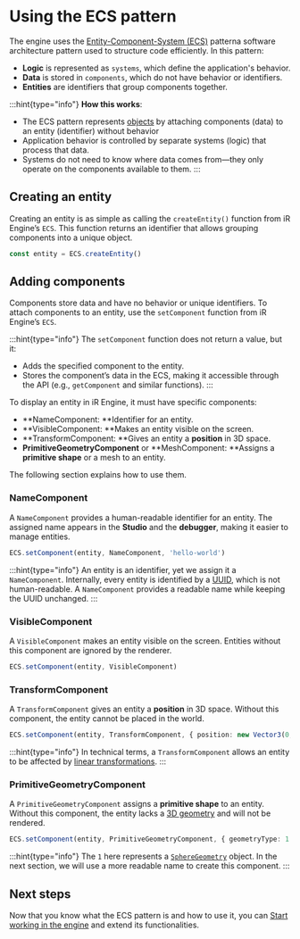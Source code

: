 # Using the ECS pattern

The engine uses the [Entity-Component-System (ECS)](https://en.wikipedia.org/wiki/Entity_component_system) patterna software architecture pattern used to structure code efficiently. In this pattern:

- **Logic** is represented as `systems`, which define the application's behavior.
- **Data** is stored in `components`, which do not have behavior or identifiers.
- **Entities** are identifiers that group components together.

:::hint{type="info"}
**How this works**:

- The ECS pattern represents [objects](https://en.wikipedia.org/wiki/Object_\(computer_science\)) by attaching components (data) to an entity (identifier) without behavior
- Application behavior is controlled by separate systems (logic) that process that data.
- Systems do not need to know where data comes from—they only operate on the components available to them.
:::

## Creating an entity

Creating an entity is as simple as calling the `createEntity()` function from iR Engine’s `ECS`.
This function returns an identifier that allows grouping components into a unique object.

```typescript
const entity = ECS.createEntity()
```

## Adding components

Components store data and have no behavior or unique identifiers.
To attach components to an entity, use the `setComponent` function from iR Engine’s `ECS`.

:::hint{type="info"}
The `setComponent` function does not return a value, but it:

- Adds the specified component to the entity.
- Stores the component’s data in the ECS, making it accessible through the API (e.g., `getComponent` and similar functions).
:::

To display an entity in iR Engine, it must have specific components:

- **NameComponent: **Identifier for an entity.
- **VisibleComponent: **Makes an entity visible on the screen.
- **TransformComponent: **Gives an entity a **position** in 3D space.
- **PrimitiveGeometryComponent** or **MeshComponent: **Assigns a **primitive shape** or a mesh to an entity.

The following section explains how to use them.

### NameComponent

A `NameComponent` provides a human-readable identifier for an entity.
The assigned name appears in the **Studio** and the **debugger**, making it easier to manage entities.

```typescript
ECS.setComponent(entity, NameComponent, 'hello-world')
```

:::hint{type="info"}
An entity is an identifier, yet we assign it a `NameComponent`.
Internally, every entity is identified by a [UUID](https://en.wikipedia.org/wiki/Universally_unique_identifier), which is not human-readable.
A `NameComponent` provides a readable name while keeping the UUID unchanged.
:::

### VisibleComponent

A `VisibleComponent` makes an entity visible on the screen. Entities without this component are ignored by the renderer.

```typescript
ECS.setComponent(entity, VisibleComponent)
```

### TransformComponent

A `TransformComponent` gives an entity a **position** in 3D space. Without this component, the entity cannot be placed in the world.

```typescript
ECS.setComponent(entity, TransformComponent, { position: new Vector3(0, 1, 0) })
```

:::hint{type="info"}
In technical terms, a `TransformComponent` allows an entity to be affected by [linear transformations](https://en.wikipedia.org/wiki/Linear_transformation).
:::

### PrimitiveGeometryComponent

A `PrimitiveGeometryComponent` assigns a **primitive shape** to an entity. Without this component, the entity lacks a [3D geometry](https://en.wikipedia.org/wiki/Polygon_mesh) and will not be rendered.

```typescript
ECS.setComponent(entity, PrimitiveGeometryComponent, { geometryType: 1 })
```

:::hint{type="info"}
The `1` here represents a [`SphereGeometry`](https://github.com/ir-engine/ir-engine/blob/dev/packages/engine/src/scene/constants/GeometryTypeEnum.ts#L28) object.
In the next section, we will use a more readable name to create this component.
:::

## Next steps

Now that you know what the ECS pattern is and how to use it, you can [Start working in the engine](./02_engine.md) and extend its functionalities.

